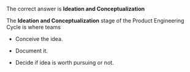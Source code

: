 The correct answer is **Ideation and Conceptualization**


The **Ideation and Conceptualization** stage of the Product Engineering Cycle is where teams

- Conceive the idea.

- Document it.

- Decide if idea is worth pursuing or not.

